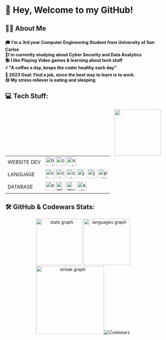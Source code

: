 <h1 align="left">👋 Hey, Welcome to my GitHub!</h1>

###

<h2 align="left">👩‍💻  About Me</h2>

###

<h4 align="left">🎓 I’m a 3rd year Computer Engineering Student from University of  San Carlos<br>🔭I'm currently studying about Cyber Security and Data Analytics<br>📚 I like Playing Video games & learning about tech stuff<br>⚡ "A coffee a day, keeps the coder healthy each day"<br>🥅 2023 Goal: Find a job, since the best way to learn is to work.<br>😋 My stress reliever is eating and sleeping</h4>

###

<h2 align="left">💻 Tech Stuff:</h2>

###

<img align="right" height="150" src="https://media.tenor.com/NGj8c-HNxi4AAAAM/shades-season4.gif"  />

###
<table>
  <tr>
    <td>WEBSITE DEV</td>
        <td class="icon-row">
      <img src="https://cdn.jsdelivr.net/gh/devicons/devicon/icons/html5/html5-original.svg" height="30" alt="html5 logo" />
      <img src="https://cdn.jsdelivr.net/gh/devicons/devicon/icons/css3/css3-original.svg" height="30" alt="css3 logo" />
      <img src="https://cdn.jsdelivr.net/gh/devicons/devicon/icons/nodejs/nodejs-original.svg" height="30" alt="nodejs logo"  />
  </td>
  </tr>
  <tr>
    <td>LANGUAGE</td>
    <td class="icon-row">
      <img src="https://cdn.jsdelivr.net/gh/devicons/devicon/icons/c/c-original.svg" height="30" alt="c logo" />
      <img src="https://cdn.jsdelivr.net/gh/devicons/devicon/icons/csharp/csharp-original.svg" height="30" alt="csharp logo" />
      <img src="https://cdn.jsdelivr.net/gh/devicons/devicon/icons/cplusplus/cplusplus-original.svg" height="30" alt="cplusplus logo" />
      <img src="https://cdn.jsdelivr.net/gh/devicons/devicon/icons/java/java-original.svg" height="30" alt="java logo" />
      <img src="https://cdn.jsdelivr.net/gh/devicons/devicon/icons/javascript/javascript-original.svg" height="30" alt="javascript logo" />
      <img src="https://cdn.jsdelivr.net/gh/devicons/devicon/icons/python/python-original.svg" height="30" alt="python logo" />
    </td>
  </tr>
    <td>DATABASE</td>
    <td class="icon-row">
      <img src="https://cdn.simpleicons.org/oracle/F80000" height="30" alt="oracle logo" />
      <img src="https://cdn.simpleicons.org/microsoftsqlserver/CC2927" height="30" alt="microsoftsqlserver logo" />
      <img src="https://skillicons.dev/icons?i=mysql" height="30" alt="mysql logo" />
      <img src="https://skillicons.dev/icons?i=sqlite" height="30" alt="sqlite logo" />
    </td>
  </tr>
</table>

<h2 align="left">🛠 GitHub & Codewars Stats:</h2>
<div align="center">
  <img src="https://github-readme-stats.vercel.app/api?username=Noiznor&hide_title=false&hide_rank=false&show_icons=true&include_all_commits=true&count_private=true&disable_animations=false&theme=dracula&locale=en&hide_border=true&order=1" height="150" alt="stats graph"  />
  <img src="https://github-readme-stats.vercel.app/api/top-langs?username=Noiznor&locale=en&hide_title=false&layout=compact&card_width=320&langs_count=5&theme=dracula&hide_border=true&order=2" height="150" alt="languages graph"  />
  
<div align="center">
  <img src="https://streak-stats.demolab.com?user=Noiznor&locale=en&mode=daily&theme=radical&hide_border=false&border_radius=5&order=3" height="220" alt="streak graph"  /
    
 ![Codewars](https://github.r2v.ch/codewars?user=USERNAME&top_languages=true&theme=gradient_purple_dark_by_level)
  
</div>
  
</div>
